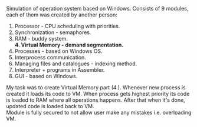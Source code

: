 Simulation of operation system based on Windows. Consists of 9 modules, each of them was created by another person:
1. Processor - CPU scheduling with priorities.
2. Synchronization - semaphores.
3. RAM - buddy system.<br>
**4. Virtual Memory - demand segmentation.**
5. Processes - based on Windows OS.
6. Interprocess communication.
7. Managing files and catalogues - indexing method.
8. Interpreter + programs in Assembler.
9. GUI - based on Windows.

My task was to create Virtual Memory part (4.). Whenever new process is created it loads its code to VM. When process gets highest priority its code is loaded to RAM where all operations happens. After that when it's done, updated code is loaded back to VM. 
<br>
Module is fully secured to not allow user make any mistakes i.e. overloading VM.
